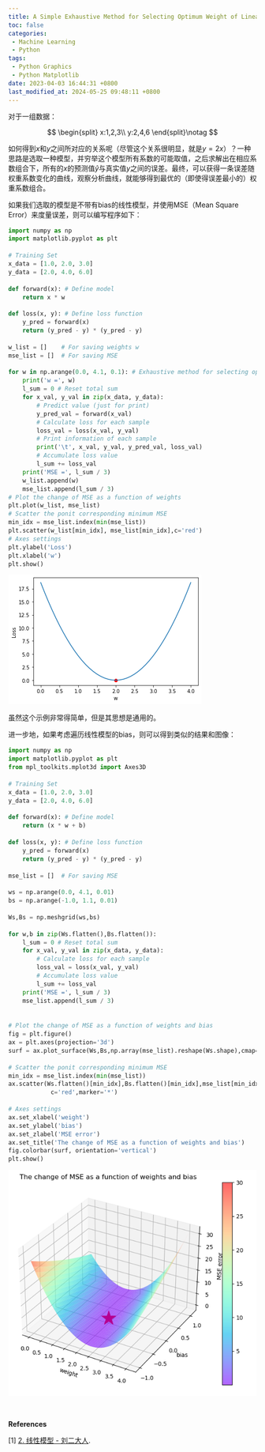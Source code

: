 ```yaml
---
title: A Simple Exhaustive Method for Selecting Optimum Weight of Linear Model
toc: false
categories: 
 - Machine Learning
 - Python
tags:
 - Python Graphics
 - Python Matplotlib
date: 2023-04-03 16:44:31 +0800
last_modified_at: 2024-05-25 09:48:11 +0800
---
```


对于一组数据：

$$
\begin{split}
x:1,2,3\\
y:2,4,6
\end{split}\notag
$$

如何得到$x$和$y$之间所对应的关系呢（尽管这个关系很明显，就是$y=2x$）？一种思路是选取一种模型，并穷举这个模型所有系数的可能取值，之后求解出在相应系数组合下，所有的$x$的预测值$\hat{y}$与真实值$y$之间的误差。最终，可以获得一条误差随权重系数变化的曲线，观察分析曲线，就能够得到最优的（即使得误差最小的）权重系数组合。

如果我们选取的模型是不带有bias的线性模型，并使用MSE（Mean Square Error）来度量误差，则可以编写程序如下：

```python
import numpy as np
import matplotlib.pyplot as plt

# Training Set
x_data = [1.0, 2.0, 3.0]
y_data = [2.0, 4.0, 6.0]

def forward(x): # Define model
    return x * w

def loss(x, y): # Define loss function
    y_pred = forward(x)
    return (y_pred - y) * (y_pred - y)

w_list = []    # For saving weights w
mse_list = []  # For saving MSE

for w in np.arange(0.0, 4.1, 0.1): # Exhaustive method for selecting optimum weight
    print('w =', w)
    l_sum = 0 # Reset total sum
    for x_val, y_val in zip(x_data, y_data):
        # Predict value (just for print)
        y_pred_val = forward(x_val)
        # Calculate loss for each sample
        loss_val = loss(x_val, y_val)
        # Print information of each sample
        print('\t', x_val, y_val, y_pred_val, loss_val)
        # Accumulate loss value
        l_sum += loss_val
    print('MSE =', l_sum / 3)
    w_list.append(w)
    mse_list.append(l_sum / 3)
# Plot the change of MSE as a function of weights
plt.plot(w_list, mse_list)
# Scatter the ponit corresponding minimum MSE
min_idx = mse_list.index(min(mse_list))
plt.scatter(w_list[min_idx], mse_list[min_idx],c='red')
# Axes settings
plt.ylabel('Loss')
plt.xlabel('w')
plt.show()
```

![image-20230403155351323](https://github.com/HelloWorld-1017/blog-images/blob/main/migration/DeLLLaptop/image-20230403155351323.png?raw=true)

虽然这个示例非常得简单，但是其思想是通用的。

进一步地，如果考虑遍历线性模型的bias，则可以得到类似的结果和图像：

```python
import numpy as np
import matplotlib.pyplot as plt
from mpl_toolkits.mplot3d import Axes3D

# Training Set
x_data = [1.0, 2.0, 3.0]
y_data = [2.0, 4.0, 6.0]

def forward(x): # Define model
    return (x * w + b)

def loss(x, y): # Define loss function
    y_pred = forward(x)
    return (y_pred - y) * (y_pred - y)

mse_list = []  # For saving MSE

ws = np.arange(0.0, 4.1, 0.01)
bs = np.arange(-1.0, 1.1, 0.01)

Ws,Bs = np.meshgrid(ws,bs)

for w,b in zip(Ws.flatten(),Bs.flatten()):
    l_sum = 0 # Reset total sum
    for x_val, y_val in zip(x_data, y_data):
        # Calculate loss for each sample
        loss_val = loss(x_val, y_val)
        # Accumulate loss value
        l_sum += loss_val
    print('MSE =', l_sum / 3)
    mse_list.append(l_sum / 3)


# Plot the change of MSE as a function of weights and bias
fig = plt.figure()
ax = plt.axes(projection='3d')
surf = ax.plot_surface(Ws,Bs,np.array(mse_list).reshape(Ws.shape),cmap=plt.get_cmap('rainbow'),alpha=0.6)

# Scatter the ponit corresponding minimum MSE
min_idx = mse_list.index(min(mse_list))
ax.scatter(Ws.flatten()[min_idx],Bs.flatten()[min_idx],mse_list[min_idx],s=700,
            c='red',marker='*')

# Axes settings
ax.set_xlabel('weight')
ax.set_ylabel('bias')
ax.set_zlabel('MSE error')
ax.set_title('The change of MSE as a function of weights and bias') 
fig.colorbar(surf, orientation='vertical')
plt.show()
```

![image-20230403201354803](https://github.com/HelloWorld-1017/blog-images/blob/main/migration/imgpersonal/image-20230403201354803.png?raw=true)

<br>

**References**

[1] [2. 线性模型 - 刘二大人](https://www.bilibili.com/video/BV1Y7411d7Ys?p=2&vd_source=8aeddead7f39b0189fff9b14fa090a75).